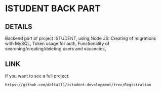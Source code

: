 # ISTUDENT BACK PART
## DETAILS
Backend part of project ISTUDENT, using Node JS:
	Creating of migrations with MySQL, 
	Token usage for auth, 
	Functionality of searching/creating/deleting users and vacancies,
## LINK

If you want to see a full project:  
```
https://github.com/deltall1/istudent-development/tree/Registration

```  